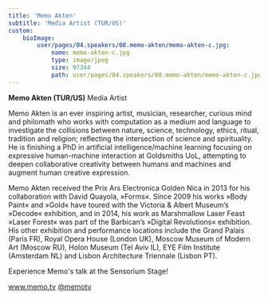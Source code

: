 ```yaml
---
title: 'Memo Akten'
subtitle: 'Media Artist (TUR/US)'
custom:
    bioImage:
        user/pages/04.speakers/08.memo-akten/memo-akten-c.jpg:
            name: memo-akten-c.jpg
            type: image/jpeg
            size: 97344
            path: user/pages/04.speakers/08.memo-akten/memo-akten-c.jpg
---
```


**Memo Akten (TUR/US)**
Media Artist

Memo Akten is an ever inspiring artist, musician, researcher, curious mind and philomath who works with computation as a medium and language to investigate the collisions between nature, science, technology, ethics, ritual, tradition and religion; reflecting the intersection of science and spirituality. He is finishing a PhD in artificial intelligence/machine learning focusing on expressive human-machine interaction at Goldsmiths UoL, attempting to deepen collaborative creativity between humans and machines and augment human creative expression. 

Memo Akten received the Prix Ars Electronica Golden Nica in 2013 for his collaboration with David Quayola, »Forms«. Since 2009 his works »Body Paint« and »Gold« have toured with the Victoria & Albert Museum’s »Decode« exhibition, and in 2014, his work as Marshmallow Laser Feast »Laser Forest« was part of the Barbican’s »Digital Revolutions« exhibition. His other exhibition and performance locations include the Grand Palais (Paris FR), Royal Opera House (London UK), Moscow Museum of Modern Art (Moscow RU), Holon Museum (Tel Aviv IL), EYE Film Institute (Amsterdam NL) and Lisbon Architecture Triennale (Lisbon PT).

Experience Memo's talk at the Sensorium Stage!

www.memo.tv
[@memotv](https://twitter.com/memotv)


